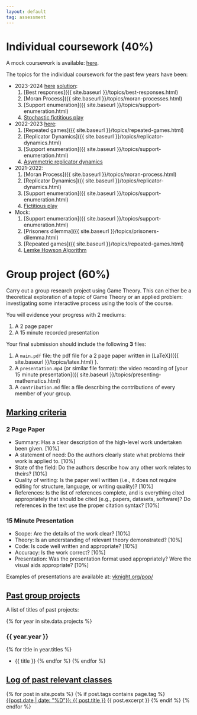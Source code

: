 ```yaml
---
layout: default
tag: assessment
---
```


# Individual coursework (40%)

A mock coursework is available:
[here]({{site.baseurl}}/assets/assessment/mock/ind/assignment.ipynb).

The topics for the individual coursework for the past few years have been:

- 2023-2024 [here]({{site.baseurl}}/assets/assessment/2023-2024/ind/assignment.ipynb) [solution]({{site.baseurl}}/assets/assessment/2023-2024/ind/solution.ipynb):
  1. [Best responses]({{ site.baseurl }}/topics/best-responses.html)
  2. [Moran Process]({{ site.baseurl }}/topics/moran-processes.html)
  3. [Support enumeration]({{ site.baseurl }}/topics/support-enumeration.html)
  4. [Stochastic fictitious play](https://nashpy.readthedocs.io/en/stable/text-book/stochastic-fictitious-play.html)
- 2022-2023 [here]({{site.baseurl}}/assets/assessment/2022-2023/ind/assignment.ipynb):
  1. [Repeated games]({{ site.baseurl }}/topics/repeated-games.html)
  2. [Replicator Dynamics]({{ site.baseurl }}/topics/replicator-dynamics.html)
  3. [Support enumeration]({{ site.baseurl }}/topics/support-enumeration.html)
  4. [Asymmetric replicator dynamics](https://nashpy.readthedocs.io/en/stable/text-book/asymmetric-replicator-dynamics.html)
- 2021-2022:
  1. [Moran Process]({{ site.baseurl }}/topics/moran-process.html)
  2. [Replicator Dynamics]({{ site.baseurl }}/topics/replicator-dynamics.html)
  3. [Support enumeration]({{ site.baseurl }}/topics/support-enumeration.html)
  4. [Fictitious play](https://nashpy.readthedocs.io/en/stable/text-book/fictitious-play.html)
- Mock:
  1. [Support enumeration]({{ site.baseurl }}/topics/support-enumeration.html)
  2. [Prisoners dilemma]({{ site.baseurl }}/topics/prisoners-dilemma.html)
  3. [Repeated games]({{ site.baseurl }}/topics/repeated-games.html)
  4. [Lemke Howson Algorithm](https://nashpy.readthedocs.io/en/stable/text-book/lemke-howson.html#the-lemke-howson-algorithm)

# Group project (60%)

Carry out a group research project using Game Theory. This can either be a
theoretical exploration of a topic of Game Theory or an applied problem:
investigating some interactive process using the tools of the course.

You will evidence your progress with 2 mediums:

1. A 2 page paper
2. A 15 minute recorded presentation

Your final submission should include the following **3** files:

1. A `main.pdf` file: the pdf file for a 2 page paper written in [LaTeX](({{ site.baseurl }}/topics/latex.html)
   ).
2. A `presentation.mp4` (or similar file format): the video recording of [your 15 minute presentation]({{ site.baseurl }}/topics/presenting-mathematics.html)
3. A `contribution.md` file: a file describing the contributions of every member of your group.

## [Marking criteria](#marking-criteria)

### 2 Page Paper

- Summary: Has a clear description of the high-level work undertaken been given. [10%]
- A statement of need: Do the authors clearly state what problems their work is applied to. [10%]
- State of the field: Do the authors describe how any other work relates to theirs? [10%]
- Quality of writing: Is the paper well written (i.e., it does not require editing for structure, language, or writing quality)? [10%]
- References: Is the list of references complete, and is everything cited appropriately that should be cited (e.g., papers, datasets, software)? Do references in the text use the proper citation syntax? [10%]

### 15 Minute Presentation

- Scope: Are the details of the work clear? [10%]
- Theory: Is an understanding of relevant theory demonstrated? [10%]
- Code: Is code well written and appropriate? [10%]
- Accuracy: Is the work correct? [10%]
- Presentation: Was the presentation format used appropriately? Were the visual aids appropriate? [10%]

Examples of presentations are available at: [vknight.org/pop/](https://vknight.org/pop/)

## [Past group projects](#past-group-projects)

A list of titles of past projects:

{% for year in site.data.projects %}

### {{ year.year }}

{% for title in year.titles %}

- {{ title }}
  {% endfor %}
  {% endfor %}

## [Log of past relevant classes](#log-of-past-relevant-classes)

{% for post in site.posts %}
{% if post.tags contains page.tag %}
[{{post.date | date: "%D"}}: {{ post.title }}]({{site.baseurl}}{{post.url}})
{{ post.excerpt }}
{% endif %}
{% endfor %}

